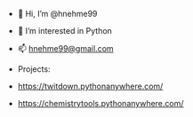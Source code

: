 - 👋 Hi, I’m @hnehme99
- 👀 I’m interested in Python
- 📫 hnehme99@gmail.com

- Projects:
- https://twitdown.pythonanywhere.com/
- https://chemistrytools.pythonanywhere.com/
<!---
hnehme99/hnehme99 is a ✨ special ✨ repository because its `README.md` (this file) appears on your GitHub profile.
You can click the Preview link to take a look at your changes.
--->
